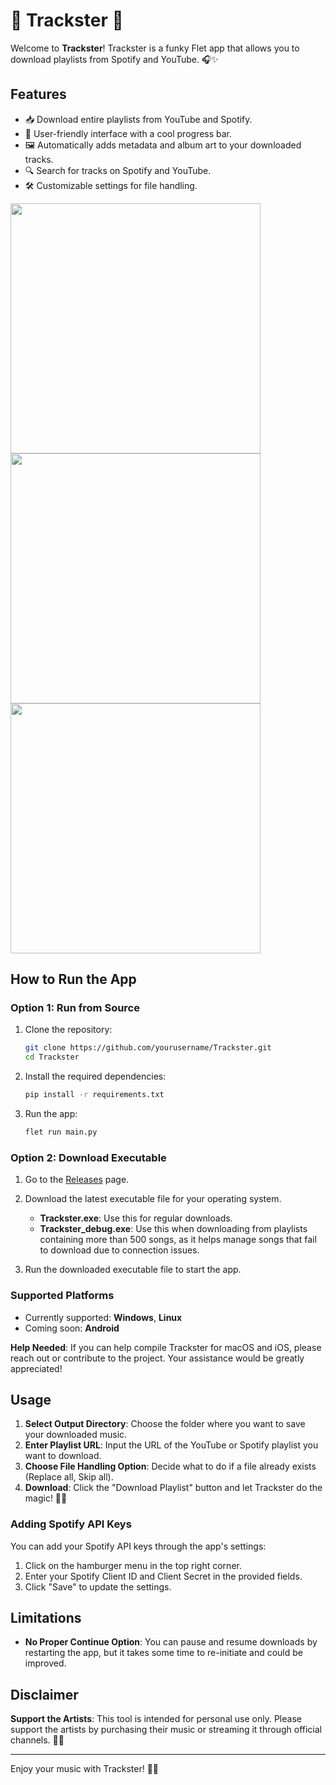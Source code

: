# 🎵 Trackster 🎵

Welcome to **Trackster**! Trackster is a funky Flet app that allows you to download playlists from Spotify and YouTube. 🎧✨

## Features
- 📥 Download entire playlists from YouTube and Spotify.
- 🎨 User-friendly interface with a cool progress bar.
- 🖼️ Automatically adds metadata and album art to your downloaded tracks.
- 🔍 Search for tracks on Spotify and YouTube.
- 🛠️ Customizable settings for file handling.

<img src="https://github.com/user-attachments/assets/7e98cdb5-61f2-48bb-a2cb-b6d45ffee827" width="400"> <img src="https://github.com/user-attachments/assets/084acca0-9ef8-4e8e-81f0-cc84d9effeab" width="400"> <img src="ttps://github.com/user-attachments/assets/5e5d78fa-f740-4b40-9478-d3da2eaacafb" width="400">

## How to Run the App

### Option 1: Run from Source
1. Clone the repository:
    ```sh
    git clone https://github.com/yourusername/Trackster.git
    cd Trackster
    ```

2. Install the required dependencies:
    ```sh
    pip install -r requirements.txt
    ```

3. Run the app:
    ```sh
    flet run main.py
    ```

### Option 2: Download Executable
1. Go to the [Releases](https://github.com/shouryashashank/Trackster/releases) page.
2. Download the latest executable file for your operating system.
    - **Trackster.exe**: Use this for regular downloads.
    - **Trackster_debug.exe**: Use this when downloading from playlists containing more than 500 songs, as it helps manage songs that fail to download due to connection issues.

3. Run the downloaded executable file to start the app.

### Supported Platforms
- Currently supported: **Windows**, **Linux**
- Coming soon: **Android**

**Help Needed**: If you can help compile Trackster for macOS and iOS, please reach out or contribute to the project. Your assistance would be greatly appreciated!

## Usage
1. **Select Output Directory**: Choose the folder where you want to save your downloaded music.
2. **Enter Playlist URL**: Input the URL of the YouTube or Spotify playlist you want to download.
3. **Choose File Handling Option**: Decide what to do if a file already exists (Replace all, Skip all).
4. **Download**: Click the "Download Playlist" button and let Trackster do the magic! 🎩✨
   
### Adding Spotify API Keys
You can add your Spotify API keys through the app's settings:
1. Click on the hamburger menu in the top right corner.
2. Enter your Spotify Client ID and Client Secret in the provided fields.
3. Click "Save" to update the settings.
   
## Limitations
- **No Proper Continue Option**: You can pause and resume downloads by restarting the app, but it takes some time to re-initiate and could be improved.

## Disclaimer
**Support the Artists**: This tool is intended for personal use only. Please support the artists by purchasing their music or streaming it through official channels. 💖🎶

---

Enjoy your music with Trackster! 🎉🎵
